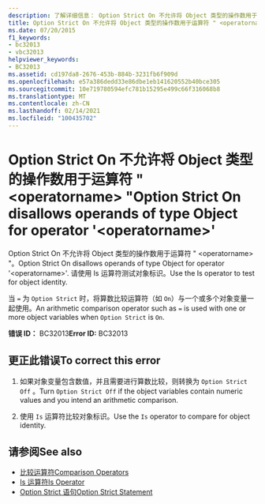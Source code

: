 ```yaml
---
description: 了解详细信息： Option Strict On 不允许将 Object 类型的操作数用于运算符 " <operatorname> "
title: Option Strict On 不允许将 Object 类型的操作数用于运算符 " <operatorname> "
ms.date: 07/20/2015
f1_keywords:
- bc32013
- vbc32013
helpviewer_keywords:
- BC32013
ms.assetid: cd197da8-2676-453b-884b-3231fb6f909d
ms.openlocfilehash: e57a386dedd33e86dbe1eb141620552b40bce305
ms.sourcegitcommit: 10e719780594efc781b15295e499c66f316068b8
ms.translationtype: MT
ms.contentlocale: zh-CN
ms.lasthandoff: 02/14/2021
ms.locfileid: "100435702"
---
```

# <a name="option-strict-on-disallows-operands-of-type-object-for-operator-operatorname"></a><span data-ttu-id="f83ad-103">Option Strict On 不允许将 Object 类型的操作数用于运算符 " \<operatorname> "</span><span class="sxs-lookup"><span data-stu-id="f83ad-103">Option Strict On disallows operands of type Object for operator '\<operatorname>'</span></span>

<span data-ttu-id="f83ad-104">Option Strict On 不允许将 Object 类型的操作数用于运算符 " \<operatorname> "。</span><span class="sxs-lookup"><span data-stu-id="f83ad-104">Option Strict On disallows operands of type Object for operator '\<operatorname>'.</span></span> <span data-ttu-id="f83ad-105">请使用 Is 运算符测试对象标识。</span><span class="sxs-lookup"><span data-stu-id="f83ad-105">Use the Is operator to test for object identity.</span></span>  
  
 <span data-ttu-id="f83ad-106">当 `=` 为 `Option Strict` 时，将算数比较运算符（如 `On`）与一个或多个对象变量一起使用。</span><span class="sxs-lookup"><span data-stu-id="f83ad-106">An arithmetic comparison operator such as `=` is used with one or more object variables when `Option Strict` is `On`.</span></span>  
  
 <span data-ttu-id="f83ad-107">**错误 ID：** BC32013</span><span class="sxs-lookup"><span data-stu-id="f83ad-107">**Error ID:** BC32013</span></span>  
  
## <a name="to-correct-this-error"></a><span data-ttu-id="f83ad-108">更正此错误</span><span class="sxs-lookup"><span data-stu-id="f83ad-108">To correct this error</span></span>  
  
1. <span data-ttu-id="f83ad-109">如果对象变量包含数值，并且需要进行算数比较，则转换为 `Option Strict Off` 。</span><span class="sxs-lookup"><span data-stu-id="f83ad-109">Turn `Option Strict Off` if the object variables contain numeric values and you intend an arithmetic comparison.</span></span>  
  
2. <span data-ttu-id="f83ad-110">使用 `Is` 运算符比较对象标识。</span><span class="sxs-lookup"><span data-stu-id="f83ad-110">Use the `Is` operator to compare for object identity.</span></span>  
  
## <a name="see-also"></a><span data-ttu-id="f83ad-111">请参阅</span><span class="sxs-lookup"><span data-stu-id="f83ad-111">See also</span></span>

- [<span data-ttu-id="f83ad-112">比较运算符</span><span class="sxs-lookup"><span data-stu-id="f83ad-112">Comparison Operators</span></span>](../language-reference/operators/comparison-operators.md)
- [<span data-ttu-id="f83ad-113">Is 运算符</span><span class="sxs-lookup"><span data-stu-id="f83ad-113">Is Operator</span></span>](../language-reference/operators/is-operator.md)
- [<span data-ttu-id="f83ad-114">Option Strict 语句</span><span class="sxs-lookup"><span data-stu-id="f83ad-114">Option Strict Statement</span></span>](../language-reference/statements/option-strict-statement.md)
